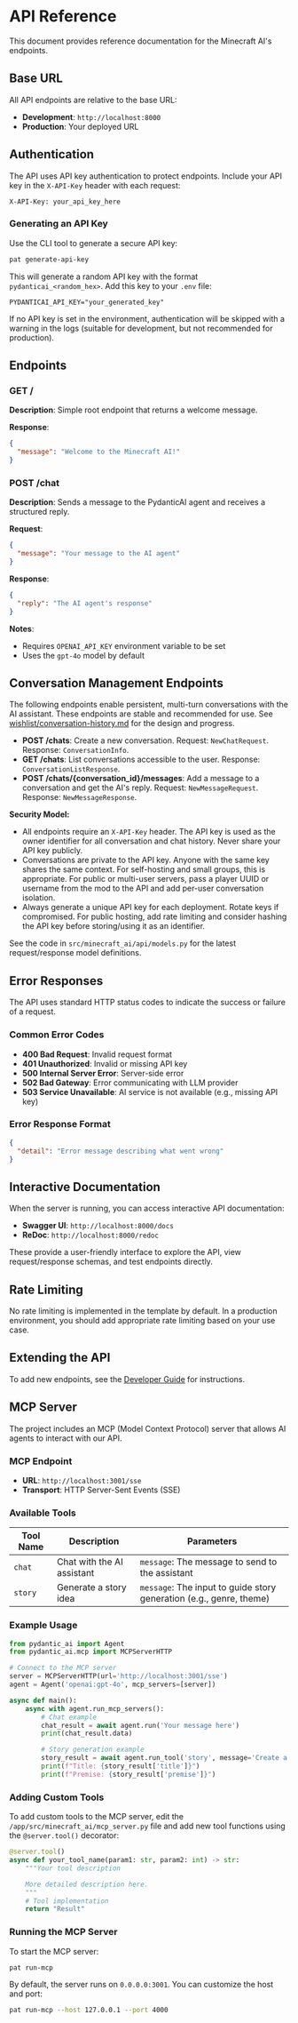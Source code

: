 # API Reference

This document provides reference documentation for the Minecraft AI's endpoints.

## Base URL

All API endpoints are relative to the base URL:

- **Development**: `http://localhost:8000`
- **Production**: Your deployed URL

## Authentication

The API uses API key authentication to protect endpoints. Include your API key in the `X-API-Key` header with each request:

```http
X-API-Key: your_api_key_here
```

### Generating an API Key

Use the CLI tool to generate a secure API key:

```bash
pat generate-api-key
```

This will generate a random API key with the format `pydanticai_<random_hex>`. Add this key to your `.env` file:

```env
PYDANTICAI_API_KEY="your_generated_key"
```

If no API key is set in the environment, authentication will be skipped with a warning in the logs (suitable for development, but not recommended for production).

## Endpoints

### GET /

**Description**: Simple root endpoint that returns a welcome message.

**Response**:

```json
{
  "message": "Welcome to the Minecraft AI!"
}
```

### POST /chat

**Description**: Sends a message to the PydanticAI agent and receives a structured reply.

**Request**:

```json
{
  "message": "Your message to the AI agent"
}
```

**Response**:

```json
{
  "reply": "The AI agent's response"
}
```

**Notes**:

- Requires `OPENAI_API_KEY` environment variable to be set
- Uses the `gpt-4o` model by default

## Conversation Management Endpoints

The following endpoints enable persistent, multi-turn conversations with the AI assistant. These endpoints are stable and recommended for use. See [wishlist/conversation-history.md](../wishlist/conversation-history.md) for the design and progress.

- **POST /chats**: Create a new conversation. Request: `NewChatRequest`. Response: `ConversationInfo`.
- **GET /chats**: List conversations accessible to the user. Response: `ConversationListResponse`.
- **POST /chats/{conversation_id}/messages**: Add a message to a conversation and get the AI's reply. Request: `NewMessageRequest`. Response: `NewMessageResponse`.

**Security Model:**
- All endpoints require an `X-API-Key` header. The API key is used as the owner identifier for all conversation and chat history. Never share your API key publicly.
- Conversations are private to the API key. Anyone with the same key shares the same context. For self-hosting and small groups, this is appropriate. For public or multi-user servers, pass a player UUID or username from the mod to the API and add per-user conversation isolation.
- Always generate a unique API key for each deployment. Rotate keys if compromised. For public hosting, add rate limiting and consider hashing the API key before storing/using it as an identifier.

See the code in `src/minecraft_ai/api/models.py` for the latest request/response model definitions.

## Error Responses

The API uses standard HTTP status codes to indicate the success or failure of a request.

### Common Error Codes

- **400 Bad Request**: Invalid request format
- **401 Unauthorized**: Invalid or missing API key
- **500 Internal Server Error**: Server-side error
- **502 Bad Gateway**: Error communicating with LLM provider
- **503 Service Unavailable**: AI service is not available (e.g., missing API key)

### Error Response Format

```json
{
  "detail": "Error message describing what went wrong"
}
```

## Interactive Documentation

When the server is running, you can access interactive API documentation:

- **Swagger UI**: `http://localhost:8000/docs`
- **ReDoc**: `http://localhost:8000/redoc`

These provide a user-friendly interface to explore the API, view request/response schemas, and test endpoints directly.

## Rate Limiting

No rate limiting is implemented in the template by default. In a production environment, you should add appropriate rate limiting based on your use case.

## Extending the API

To add new endpoints, see the [Developer Guide](./DEVELOPER.md) for instructions.

## MCP Server

The project includes an MCP (Model Context Protocol) server that allows AI agents to interact with our API.

### MCP Endpoint

- **URL**: `http://localhost:3001/sse`
- **Transport**: HTTP Server-Sent Events (SSE)

### Available Tools

| Tool Name | Description                | Parameters                                                          |
| --------- | -------------------------- | ------------------------------------------------------------------- |
| `chat`    | Chat with the AI assistant | `message`: The message to send to the assistant                     |
| `story`   | Generate a story idea      | `message`: The input to guide story generation (e.g., genre, theme) |

### Example Usage

```python
from pydantic_ai import Agent
from pydantic_ai.mcp import MCPServerHTTP

# Connect to the MCP server
server = MCPServerHTTP(url='http://localhost:3001/sse')
agent = Agent('openai:gpt-4o', mcp_servers=[server])

async def main():
    async with agent.run_mcp_servers():
        # Chat example
        chat_result = await agent.run('Your message here')
        print(chat_result.data)

        # Story generation example
        story_result = await agent.run_tool('story', message='Create a sci-fi story about time travel')
        print(f"Title: {story_result['title']}")
        print(f"Premise: {story_result['premise']}")
```

### Adding Custom Tools

To add custom tools to the MCP server, edit the `/app/src/minecraft_ai/mcp_server.py` file and add new tool functions using the `@server.tool()` decorator:

```python
@server.tool()
async def your_tool_name(param1: str, param2: int) -> str:
    """Your tool description

    More detailed description here.
    """
    # Tool implementation
    return "Result"
```

### Running the MCP Server

To start the MCP server:

```bash
pat run-mcp
```

By default, the server runs on `0.0.0.0:3001`. You can customize the host and port:

```bash
pat run-mcp --host 127.0.0.1 --port 4000
```

